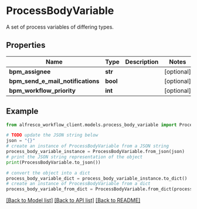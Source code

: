 # ProcessBodyVariable

A set of process variables of differing types. 

## Properties

Name | Type | Description | Notes
------------ | ------------- | ------------- | -------------
**bpm_assignee** | **str** |  | [optional] 
**bpm_send_e_mail_notifications** | **bool** |  | [optional] 
**bpm_workflow_priority** | **int** |  | [optional] 

## Example

```python
from alfresco_workflow_client.models.process_body_variable import ProcessBodyVariable

# TODO update the JSON string below
json = "{}"
# create an instance of ProcessBodyVariable from a JSON string
process_body_variable_instance = ProcessBodyVariable.from_json(json)
# print the JSON string representation of the object
print(ProcessBodyVariable.to_json())

# convert the object into a dict
process_body_variable_dict = process_body_variable_instance.to_dict()
# create an instance of ProcessBodyVariable from a dict
process_body_variable_from_dict = ProcessBodyVariable.from_dict(process_body_variable_dict)
```
[[Back to Model list]](../README.md#documentation-for-models) [[Back to API list]](../README.md#documentation-for-api-endpoints) [[Back to README]](../README.md)



